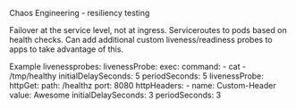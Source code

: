 Chaos Engineering - resiliency testing

Failover at the service level, not at ingress. Serviceroutes to pods based on health checks. Can add additional custom liveness/readiness probes to apps to take advantage of this.

Example livenessprobes:
    livenessProbe:
      exec:
        command:
        - cat
        - /tmp/healthy
      initialDelaySeconds: 5
      periodSeconds: 5
    livenessProbe:
      httpGet:
        path: /healthz
        port: 8080
        httpHeaders:
        - name: Custom-Header
          value: Awesome
      initialDelaySeconds: 3
      periodSeconds: 3
